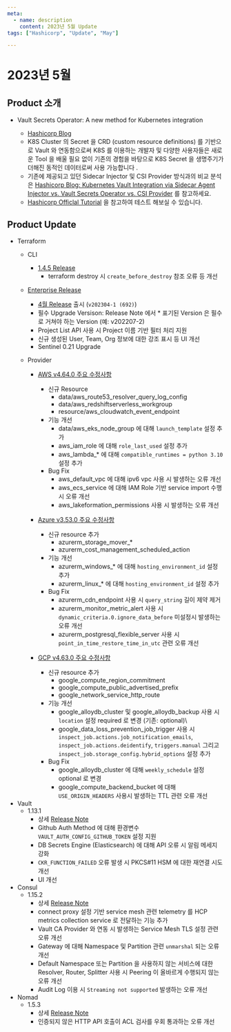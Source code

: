 ```yaml
---
meta:
  - name: description
    content: 2023년 5월 Update
tags: ["Hashicorp", "Update", "May"]

---
```


# 2023년 5월



## Product 소개

- Vault Secrets Operator: A new method for Kubernetes integration

  - [Hashicorp Blog](https://www.hashicorp.com/blog/vault-secrets-operator-a-new-method-for-kubernetes-integration)
  - K8S Cluster 의 Secret 을 CRD (custom resource definitions) 를 기반으로 Vault 와 연동함으로써 K8S 를 이용하는 개발자 및 다양한 사용자들은 새로운 Tool 을 배울 필요 없이 기존의 경험을 바탕으로 K8S Secret 을 생명주기가 더해진 동적인 데이터로써 사용 가능합니다 . 
  - 기존에 제공되고 있던 Sidecar Injector 및 CSI Provider 방식과의 비교 분석은 [Hashicorp Blog: Kubernetes Vault Integration via Sidecar Agent Injector vs. Vault Secrets Operator vs. CSI Provider](https://www.hashicorp.com/blog/kubernetes-vault-integration-via-sidecar-agent-injector-vs-csi-provider) 를 참고하세요.
  - [Hashicorp Officlal Tutorial](https://developer.hashicorp.com/vault/tutorials/kubernetes/vault-secrets-operator) 을 참고하여 테스트 해보실 수 있습니다.


## Product Update

- Terraform
  - CLI
    - [1.4.5 Release](https://github.com/hashicorp/terraform/releases/tag/v1.4.5)
      - terraform destroy 시 `create_before_destroy` 참조 오류 등 개선
  - [Enterprise Release](https://developer.hashicorp.com/terraform/enterprise/releases)

    - [4월 Release](https://developer.hashicorp.com/terraform/enterprise/releases/2023/v202304-1) 출시 (`v202304-1 (692)`)
    - 필수 Upgrade Versison: Release Note 에서 * 표기된 Version 은 필수로 거쳐야 하는 Version (예: v202207-2)
    - Project List API 사용 시 Project 이름 기반 필터 처리 지원
    - 신규 생성된 User, Team, Org 정보에 대한 강조 표시 등 UI 개선
    - Sentinel 0.21 Upgrade
  - Provider
    - [AWS v4.64.0 주요 수정사항](https://github.com/hashicorp/terraform-provider-aws/releases/tag/v4.64.0)

      - 신규 Resource
        - data/aws_route53_resolver_query_log_config
        - data/aws_redshiftserverless_workgroup
        - resource/aws_cloudwatch_event_endpoint
      - 기능 개선
        - data/aws_eks_node_group 에 대해 `launch_template` 설정 추가
        - aws_iam_role 에 대해 `role_last_used` 설정 추가
        - aws_lambda_* 에 대해 `compatible_runtimes = python 3.10` 설정 추가
      - Bug Fix
        - aws_default_vpc 에 대해 ipv6 vpc 사용 시 발생하는 오류 개선
        - aws_ecs_service 에 대해 IAM Role 기반 service import 수행 시 오류 개선
        - aws_lakeformation_permissions 사용 시 발생하는 오류 개선
    - [Azure v3.53.0 주요 수정사항](https://github.com/hashicorp/terraform-provider-azurerm/releases/tag/v3.53.0)

      - 신규 resource 추가
        - azurerm_storage_mover_*
        - azurerm_cost_management_scheduled_action
      - 기능 개선
        - azurerm_windows_* 에 대해 `hosting_environment_id` 설정 추가
        - azurerm_linux_* 에 대해 `hosting_environment_id` 설정 추가
      - Bug Fix
        - azurerm_cdn_endpoint 사용 시 `query_string` 길이 제약 제거
        - azurerm_monitor_metric_alert 사용 시 `dynamic_criteria.0.ignore_data_before` 미설정시 발생하는 오류 개선
        - azurerm_postgresql_flexible_server 사용 시 `point_in_time_restore_time_in_utc` 관련 오류 개선
    - [GCP v4.63.0 주요 수정사항](https://github.com/hashicorp/terraform-provider-google/releases/tag/v4.63.0) 
      -  신규 resource 추가
         -  google_compute_region_commitment
         -  google_compute_public_advertised_prefix
         -  google_network_service_http_route
      -  기능 개선
         -  google_alloydb_cluster 및 google_alloydb_backup 사용 시 `location` 설정 required 로 변경 (기존: optional)\
         -  google_data_loss_prevention_job_trigger 사용 시 `inspect_job.actions.job_notification_emails`, `inspect_job.actions.deidentify`, `triggers.manual` 그리고 `inspect_job.storage_config.hybrid_options` 설정 추가
      -  Bug Fix
         -  google_alloydb_cluster 에 대해  `weekly_schedule` 설정 optional 로 변경
         -  google_compute_backend_bucket 에 대해 `USE_ORIGIN_HEADERS` 사용시 발생하는 TTL 관련 오류 개선
- Vault
  - 1.13.1
    - 상세 [Release Note](https://github.com/hashicorp/vault/releases/tag/v1.13.1)
    - Github Auth Method 에 대해 환경변수 `VAULT_AUTH_CONFIG_GITHUB_TOKEN` 설정 지원
    - DB Secrets Engine (Elasticsearch) 에 대해 API 오류 시 알림 메세지 강화
    - `CKR_FUNCTION_FAILED` 오류 발생 시 PKCS#11 HSM 에 대한 재연결 시도 개선
    - UI 개선
- Consul
  - 1.15.2
    - 상세 [Release Note](https://github.com/hashicorp/consul/releases/tag/v1.15.2)
    - connect proxy 설정 기반 service mesh 관련 telemetry 를 HCP metrics collection service 로 전달하는 기능 추가
    - Vault CA Provider 와 연동 시 발생하는 Service Mesh TLS 설정 관련 오류 개선
    - Gateway 에 대해 Namespace 및 Partition 관련 `unmarshal` 되는 오류 개선
    - Default Namespace 또는 Partition 을 사용하지 않는 서비스에 대한 Resolver, Router, Splitter 사용 시 Peering 이 올바르게 수행되지 않는 오류 개선
    - Audit Log 이용 시 `Streaming not supported` 발생하는 오류 개선
- Nomad
  - 1.5.3
    - 상세 [Release Note](https://github.com/hashicorp/nomad/releases/tag/v1.5.3)
    - 인증되지 않은 HTTP API 호출이 ACL 검사를 우회 통과하는 오류 개선

